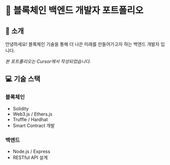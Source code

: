 # 🔗 블록체인 백엔드 개발자 포트폴리오

## 👋 소개

안녕하세요! 블록체인 기술을 통해 더 나은 미래를 만들어가고자 하는 백엔드 개발자 입니다.

_본 포트폴리오는 Cursor에서 작성되었습니다._

## 💻 기술 스택

### 블록체인

- Solidity
- Web3.js / Ethers.js
- Truffle / Hardhat
- Smart Contract 개발

### 백엔드

- Node.js / Express
- RESTful API 설계
